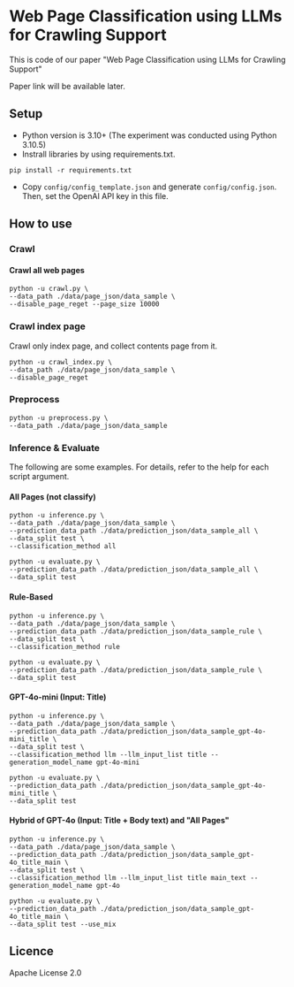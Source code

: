 # Web Page Classification using LLMs for Crawling Support

This is code of our paper "Web Page Classification using LLMs for Crawling Support"

Paper link will be available later.


## Setup

- Python version is 3.10+ (The experiment was conducted using Python 3.10.5)
- Instrall libraries by using requirements.txt.
```
pip install -r requirements.txt
```
- Copy `config/config_template.json` and generate `config/config.json`. Then, set the OpenAI API key in this file.

## How to use

### Crawl

#### Crawl all web pages
```
python -u crawl.py \
--data_path ./data/page_json/data_sample \
--disable_page_reget --page_size 10000
```

### Crawl index page

Crawl only index page, and collect contents page from it.
```
python -u crawl_index.py \
--data_path ./data/page_json/data_sample \
--disable_page_reget
```

### Preprocess

```
python -u preprocess.py \
--data_path ./data/page_json/data_sample
```

### Inference & Evaluate

The following are some examples. For details, refer to the help for each script argument.

#### All Pages (not classify)

```
python -u inference.py \
--data_path ./data/page_json/data_sample \
--prediction_data_path ./data/prediction_json/data_sample_all \
--data_split test \
--classification_method all

python -u evaluate.py \
--prediction_data_path ./data/prediction_json/data_sample_all \
--data_split test
```

#### Rule-Based

```
python -u inference.py \
--data_path ./data/page_json/data_sample \
--prediction_data_path ./data/prediction_json/data_sample_rule \
--data_split test \
--classification_method rule

python -u evaluate.py \
--prediction_data_path ./data/prediction_json/data_sample_rule \
--data_split test
```

#### GPT-4o-mini (Input: Title)

```
python -u inference.py \
--data_path ./data/page_json/data_sample \
--prediction_data_path ./data/prediction_json/data_sample_gpt-4o-mini_title \
--data_split test \
--classification_method llm --llm_input_list title --generation_model_name gpt-4o-mini

python -u evaluate.py \
--prediction_data_path ./data/prediction_json/data_sample_gpt-4o-mini_title \
--data_split test
```

#### Hybrid of GPT-4o (Input: Title + Body text) and "All Pages"

```
python -u inference.py \
--data_path ./data/page_json/data_sample \
--prediction_data_path ./data/prediction_json/data_sample_gpt-4o_title_main \
--data_split test \
--classification_method llm --llm_input_list title main_text --generation_model_name gpt-4o

python -u evaluate.py \
--prediction_data_path ./data/prediction_json/data_sample_gpt-4o_title_main \
--data_split test --use_mix
```

## Licence
Apache License 2.0